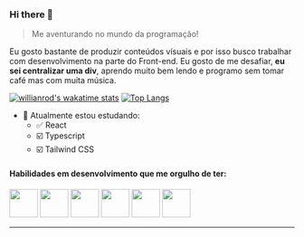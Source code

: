 ### Hi there 👋

> Me aventurando no mundo da programação!

Eu gosto bastante de produzir conteúdos vísuais e por isso busco trabalhar com desenvolvimento na parte do Front-end. Eu gosto de me desafiar, **eu sei centralizar uma div**, aprendo muito bem lendo e programo sem tomar café mas com muita música.

[![willianrod's wakatime stats](https://github-readme-stats.vercel.app/api/wakatime?username=getFriday)](https://wakatime.com/@getFriday) [![Top Langs](https://github-readme-stats.vercel.app/api/top-langs/?username=get-Friday&layout=compact)](https://github.com/get-Friday)

- 🌱 Atualmente estou estudando:
   - ✅ React
   - ☑️ Typescript
   - ☑️ Tailwind CSS

#### Habilidades em desenvolvimento que me orgulho de ter:

<code><img height="50" src="https://user-images.githubusercontent.com/67168311/145342921-f05957a0-6759-45e8-b22e-8c90aed0cecd.png"></code>
<code><img height="50" src="https://user-images.githubusercontent.com/67168311/145342684-99c77e83-39d8-4edb-86fa-5716f2ed3516.png"></code>
<code><img height="50" src="https://user-images.githubusercontent.com/67168311/145343201-70a54d7e-398c-4b67-89aa-090c0898b6b9.png"></code>
<code><img height="50" src="https://user-images.githubusercontent.com/67168311/145343226-d75b5fb4-a30b-401d-b33c-9e6408348395.png"></code>
<code><img height="50" src="https://user-images.githubusercontent.com/67168311/145342942-c83df083-08c5-4ec0-84a3-055b959b08fe.png"></code>
<code><img height="50" src="https://user-images.githubusercontent.com/67168311/145343146-bbe0facf-7c9f-4630-bc50-243e60ea20ed.png"></code>

---
